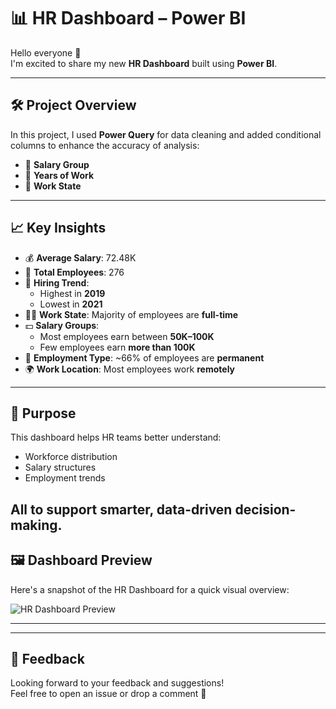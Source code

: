 # 📊 HR Dashboard – Power BI

Hello everyone 👋  
I'm excited to share my new **HR Dashboard** built using **Power BI**.

---

## 🛠️ Project Overview

In this project, I used **Power Query** for data cleaning and added conditional columns to enhance the accuracy of analysis:

- 🔹 **Salary Group**
- 🔹 **Years of Work**
- 🔹 **Work State**

---

## 📈 Key Insights

- 💰 **Average Salary**: 72.48K  
- 👥 **Total Employees**: 276  
- 📅 **Hiring Trend**:  
  - Highest in **2019**  
  - Lowest in **2021**  
- 🧑‍💼 **Work State**: Majority of employees are **full-time**  
- 💵 **Salary Groups**:  
  - Most employees earn between **50K–100K**  
  - Few employees earn **more than 100K**  
- 📌 **Employment Type**: ~66% of employees are **permanent**  
- 🌍 **Work Location**: Most employees work **remotely**

---

## 🎯 Purpose

This dashboard helps HR teams better understand:

- Workforce distribution  
- Salary structures  
- Employment trends  

All to support smarter, data-driven decision-making.
---

## 🖼️ Dashboard Preview

Here's a snapshot of the HR Dashboard for a quick visual overview:

![HR Dashboard Preview](HR20%Dashboard.png)



---

---

## 💬 Feedback

Looking forward to your feedback and suggestions!  
Feel free to open an issue or drop a comment 🌟
